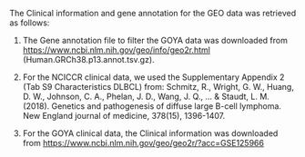 The Clinical information and gene annotation for the GEO data was retrieved as follows:

1. The Gene annotation file to filter the GOYA data was downloaded from
   https://www.ncbi.nlm.nih.gov/geo/info/geo2r.html (Human.GRCh38.p13.annot.tsv.gz).

2. For the NCICCR clinical data, we used the Supplementary Appendix 2 (Tab S9 Characteristics DLBCL) from:
   Schmitz, R., Wright, G. W., Huang, D. W., Johnson, C. A., Phelan, J. D., Wang, J. Q., ... & Staudt, L. M.
   (2018). Genetics and pathogenesis of diffuse large B-cell lymphoma. New England journal of medicine, 378(15), 1396-1407.

3. For the GOYA clinical data, the Clinical information was downloaded from https://www.ncbi.nlm.nih.gov/geo/geo2r/?acc=GSE125966



